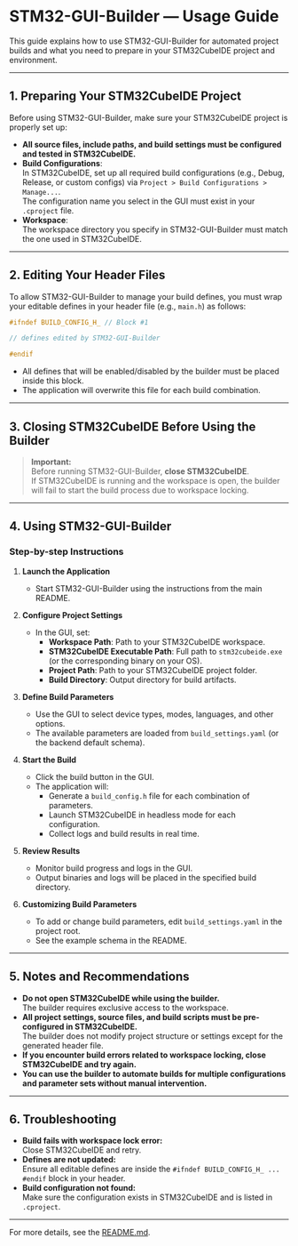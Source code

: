 # STM32-GUI-Builder — Usage Guide

This guide explains how to use STM32-GUI-Builder for automated project builds and what you need to prepare in your STM32CubeIDE project and environment.

---

## 1. Preparing Your STM32CubeIDE Project

Before using STM32-GUI-Builder, make sure your STM32CubeIDE project is properly set up:

- **All source files, include paths, and build settings must be configured and tested in STM32CubeIDE.**
- **Build Configurations**:  
  In STM32CubeIDE, set up all required build configurations (e.g., Debug, Release, or custom configs) via `Project > Build Configurations > Manage...`.  
  The configuration name you select in the GUI must exist in your `.cproject` file.
- **Workspace**:  
  The workspace directory you specify in STM32-GUI-Builder must match the one used in STM32CubeIDE.

---

## 2. Editing Your Header Files

To allow STM32-GUI-Builder to manage your build defines, you must wrap your editable defines in your header file (e.g., `main.h`) as follows:

```c
#ifndef BUILD_CONFIG_H_ // Block #1

// defines edited by STM32-GUI-Builder

#endif
```

- All defines that will be enabled/disabled by the builder must be placed inside this block.
- The application will overwrite this file for each build combination.

---

## 3. Closing STM32CubeIDE Before Using the Builder

> **Important:**  
> Before running STM32-GUI-Builder, **close STM32CubeIDE**.  
> If STM32CubeIDE is running and the workspace is open, the builder will fail to start the build process due to workspace locking.

---

## 4. Using STM32-GUI-Builder

### Step-by-step Instructions

1. **Launch the Application**
   - Start STM32-GUI-Builder using the instructions from the main README.

2. **Configure Project Settings**
   - In the GUI, set:
     - **Workspace Path**: Path to your STM32CubeIDE workspace.
     - **STM32CubeIDE Executable Path**: Full path to `stm32cubeide.exe` (or the corresponding binary on your OS).
     - **Project Path**: Path to your STM32CubeIDE project folder.
     - **Build Directory**: Output directory for build artifacts.

3. **Define Build Parameters**
   - Use the GUI to select device types, modes, languages, and other options.
   - The available parameters are loaded from `build_settings.yaml` (or the backend default schema).

4. **Start the Build**
   - Click the build button in the GUI.
   - The application will:
     - Generate a `build_config.h` file for each combination of parameters.
     - Launch STM32CubeIDE in headless mode for each configuration.
     - Collect logs and build results in real time.

5. **Review Results**
   - Monitor build progress and logs in the GUI.
   - Output binaries and logs will be placed in the specified build directory.

6. **Customizing Build Parameters**
   - To add or change build parameters, edit `build_settings.yaml` in the project root.
   - See the example schema in the README.

---

## 5. Notes and Recommendations

- **Do not open STM32CubeIDE while using the builder.**  
  The builder requires exclusive access to the workspace.
- **All project settings, source files, and build scripts must be pre-configured in STM32CubeIDE.**  
  The builder does not modify project structure or settings except for the generated header file.
- **If you encounter build errors related to workspace locking, close STM32CubeIDE and try again.**
- **You can use the builder to automate builds for multiple configurations and parameter sets without manual intervention.**

---

## 6. Troubleshooting

- **Build fails with workspace lock error:**  
  Close STM32CubeIDE and retry.
- **Defines are not updated:**  
  Ensure all editable defines are inside the `#ifndef BUILD_CONFIG_H_ ... #endif` block in your header.
- **Build configuration not found:**  
  Make sure the configuration exists in STM32CubeIDE and is listed in `.cproject`.

---

For more details, see the [README.md](./README.md).
